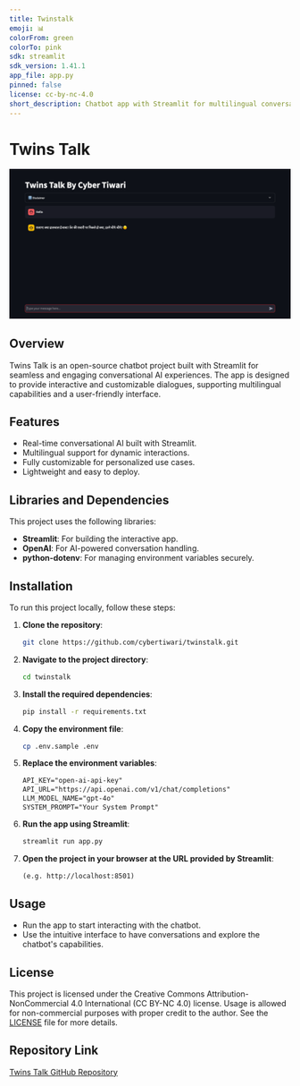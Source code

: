 ```yaml
---
title: Twinstalk
emoji: 📊
colorFrom: green
colorTo: pink
sdk: streamlit
sdk_version: 1.41.1
app_file: app.py
pinned: false
license: cc-by-nc-4.0
short_description: Chatbot app with Streamlit for multilingual conversations.
---
```


# Twins Talk

![Project Screenshot](./assets/homepage.png)

## Overview
Twins Talk is an open-source chatbot project built with Streamlit for seamless and engaging conversational AI experiences. The app is designed to provide interactive and customizable dialogues, supporting multilingual capabilities and a user-friendly interface.

## Features
- Real-time conversational AI built with Streamlit.
- Multilingual support for dynamic interactions.
- Fully customizable for personalized use cases.
- Lightweight and easy to deploy.

## Libraries and Dependencies
This project uses the following libraries:
- **Streamlit**: For building the interactive app.
- **OpenAI**: For AI-powered conversation handling.
- **python-dotenv**: For managing environment variables securely.

## Installation
To run this project locally, follow these steps:

1. **Clone the repository**:
   ```bash
   git clone https://github.com/cybertiwari/twinstalk.git
   ```

2. **Navigate to the project directory**:
   ```bash
   cd twinstalk
   ```

3. **Install the required dependencies**:
   ```bash
   pip install -r requirements.txt
   ```

4. **Copy the environment file**:
   ```bash
   cp .env.sample .env
   ```

5. **Replace the environment variables**:
   ```env
   API_KEY="open-ai-api-key"
   API_URL="https://api.openai.com/v1/chat/completions"
   LLM_MODEL_NAME="gpt-4o"
   SYSTEM_PROMPT="Your System Prompt"
   ```

6. **Run the app using Streamlit**:
   ```bash
   streamlit run app.py
   ```

7. **Open the project in your browser at the URL provided by Streamlit**: 
   ```
   (e.g. http://localhost:8501)
   ```

## Usage
- Run the app to start interacting with the chatbot.
- Use the intuitive interface to have conversations and explore the chatbot's capabilities.

## License
This project is licensed under the Creative Commons Attribution-NonCommercial 4.0 International (CC BY-NC 4.0) license. Usage is allowed for non-commercial purposes with proper credit to the author. See the [LICENSE](https://github.com/cybertiwari/twinstalk/blob/main/LICENSE) file for more details.

## Repository Link
[Twins Talk GitHub Repository](https://github.com/cybertiwari/twinstalk)